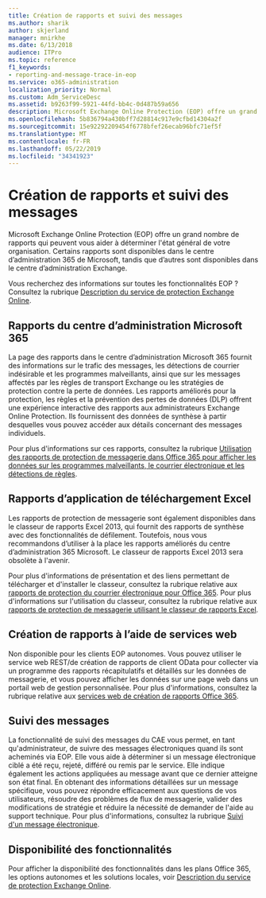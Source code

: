 ```yaml
---
title: Création de rapports et suivi des messages
ms.author: sharik
author: skjerland
manager: mnirkhe
ms.date: 6/13/2018
audience: ITPro
ms.topic: reference
f1_keywords:
- reporting-and-message-trace-in-eop
ms.service: o365-administration
localization_priority: Normal
ms.custom: Adm_ServiceDesc
ms.assetid: b9263f99-5921-44fd-bb4c-0d487b59a656
description: Microsoft Exchange Online Protection (EOP) offre un grand nombre de rapports qui peuvent vous aider à déterminer l'état général de votre organisation. Certains rapports sont disponibles dans le centre d’administration 365 de Microsoft, tandis que d’autres sont disponibles dans le centre d’administration Exchange.
ms.openlocfilehash: 5b836794a430bff7d28814c917e9cfbd14304a2f
ms.sourcegitcommit: 15e92292209454f6778bfef26ecab96bfc71ef5f
ms.translationtype: MT
ms.contentlocale: fr-FR
ms.lasthandoff: 05/22/2019
ms.locfileid: "34341923"
---
```

# <a name="reporting-and-message-trace"></a>Création de rapports et suivi des messages

Microsoft Exchange Online Protection (EOP) offre un grand nombre de rapports qui peuvent vous aider à déterminer l'état général de votre organisation. Certains rapports sont disponibles dans le centre d’administration 365 de Microsoft, tandis que d’autres sont disponibles dans le centre d’administration Exchange.
  
Vous recherchez des informations sur toutes les fonctionnalités EOP ? Consultez la rubrique [Description du service de protection Exchange Online](exchange-online-protection-service-description.md).
  
## <a name="microsoft-365-admin-center-reports"></a>Rapports du centre d’administration Microsoft 365
<a name="BKMK_office365admincenterreports"> </a>

La page des rapports dans le centre d’administration Microsoft 365 fournit des informations sur le trafic des messages, les détections de courrier indésirable et les programmes malveillants, ainsi que sur les messages affectés par les règles de transport Exchange ou les stratégies de protection contre la perte de données. Les rapports améliorés pour la protection, les règles et la prévention des pertes de données (DLP) offrent une expérience interactive des rapports aux administrateurs Exchange Online Protection. Ils fournissent des données de synthèse à partir desquelles vous pouvez accéder aux détails concernant des messages individuels.
  
Pour plus d'informations sur ces rapports, consultez la rubrique [Utilisation des rapports de protection de messagerie dans Office 365 pour afficher les données sur les programmes malveillants, le courrier électronique et les détections de règles](https://go.microsoft.com/fwlink/p/?LinkID=401102).
  
## <a name="excel-download-application-reports"></a>Rapports d’application de téléchargement Excel
<a name="BKMK_exceldownloadapplicationreports"> </a>

Les rapports de protection de messagerie sont également disponibles dans le classeur de rapports Excel 2013, qui fournit des rapports de synthèse avec des fonctionnalités de défilement. Toutefois, nous vous recommandons d’utiliser à la place les rapports améliorés du centre d’administration 365 Microsoft. Le classeur de rapports Excel 2013 sera obsolète à l'avenir. 
  
Pour plus d'informations de présentation et des liens permettant de télécharger et d'installer le classeur, consultez la rubrique relative aux [rapports de protection du courrier électronique pour Office 365](https://go.microsoft.com/fwlink/p/?LinkId=271776). Pour plus d'informations sur l'utilisation du classeur, consultez la rubrique relative aux [rapports de protection de messagerie utilisant le classeur de rapports Excel](https://go.microsoft.com/fwlink/p/?LinkId=285211).
  
## <a name="reporting-using-web-services"></a>Création de rapports à l’aide de services web
<a name="BKMK_reportingusingwebservices"> </a>

Non disponible pour les clients EOP autonomes. Vous pouvez utiliser le service web REST/de création de rapports de client OData pour collecter via un programme des rapports récapitulatifs et détaillés sur les données de messagerie, et vous pouvez afficher les données sur une page web dans un portail web de gestion personnalisée. Pour plus d'informations, consultez la rubrique relative aux [services web de création de rapports Office 365](https://go.microsoft.com/fwlink/?LinkId=279926).
  
## <a name="message-trace"></a>Suivi des messages
<a name="BKMK_messagetrace"> </a>

La fonctionnalité de suivi des messages du CAE vous permet, en tant qu'administrateur, de suivre des messages électroniques quand ils sont acheminés via EOP. Elle vous aide à déterminer si un message électronique ciblé a été reçu, rejeté, différé ou remis par le service. Elle indique également les actions appliquées au message avant que ce dernier atteigne son état final. En obtenant des informations détaillées sur un message spécifique, vous pouvez répondre efficacement aux questions de vos utilisateurs, résoudre des problèmes de flux de messagerie, valider des modifications de stratégie et réduire la nécessité de demander de l'aide au support technique. Pour plus d'informations, consultez la rubrique [Suivi d'un message électronique](https://go.microsoft.com/fwlink/p/?LinkID=282262).
  
## <a name="feature-availability"></a>Disponibilité des fonctionnalités
<a name="BKMK_messagetrace"> </a>

Pour afficher la disponibilité des fonctionnalités dans les plans Office 365, les options autonomes et les solutions locales, voir [Description du service de protection Exchange Online](exchange-online-protection-service-description.md).
  


